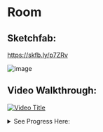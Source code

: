 # Room
## Sketchfab:
https://skfb.ly/p7ZRv

![image](https://github.com/user-attachments/assets/743076a6-92a9-4b00-8a57-424f34fbdceb)
## Video Walkthrough:

[![Video Title](https://img.youtube.com/vi/yNbkk8RdE3k/0.jpg)](https://www.youtube.com/watch?v=yNbkk8RdE3k)
<details>
  <summary>See Progress Here:</summary>
## Hour 1:

Did a sketch of what I want to make to come back and refrence

### Progress:

![alt text](image.png)
![alt text](image-1.png)
![alt text](image-2.png)
![alt text](image-3.png)
![alt text](image-4.png) added forgotten image

## Hour 2:

Started working on the blocking for the room.

### Progress:
![alt text](image-5.png)
![alt text](image-6.png)
![alt text](image-7.png)
![alt text](image-8.png)
![alt text](image-9.png)

## Hour 3:

Made 2 doores, window frame, ladder and finished blocking room

### Progress:

![alt text](image-10.png)
![alt text](image-11.png)
![alt text](image-12.png)
![alt text](image-13.png)
![alt text](image-14.png)
![alt text](image-15.png)

## Hour 4:

Made more shelves, a pot plant, alot of books, a set of drawers and a seat.

### Progress:

![alt text](image-16.png)
![alt text](image-17.png)
![alt text](image-18.png)
![alt text](image-19.png)
![alt text](image-20.png)
![alt text](image-21.png)
![alt text](image-22.png)

## Hour 5:

Made a shelf, globe, bed, pillows and started a lamp

### Progress:

![alt text](image-23.png)
![alt text](image-24.png)
![alt text](image-25.png)
![alt text](image-26.png)
![alt text](image-27.png)
![alt text](image-28.png)

## Hour 6:

Finished the lamp, made a table, a ladder, bricked a feature wall, made another lamp and picture frame and photo.

### Progress:

![alt text](image-29.png)
![alt text](image-30.png)
![alt text](image-31.png)
![alt text](image-32.png)
![alt text](image-33.png)
![alt text](image-34.png)
![alt text](image-35.png)

## Hour 7:

Made a lamp, couch and two shoes

### Progress:

![alt text](image-36.png)
![alt text](image-37.png)
![alt text](image-38.png)
![alt text](image-39.png)
![alt text](image-40.png)

## Hour 8:

Made pillows, open book, pen, paper and a plant

### Progress:
![alt text](image-41.png)
![alt text](image-42.png)
![alt text](image-43.png)
![alt text](image-44.png)
![alt text](image-45.png)

## Hour 9:

Made string lights, stack of books, vinyl records and their holder and started a guitar.

### Progress:

![alt text](image-46.png)
![alt text](image-47.png)
![alt text](image-48.png)
![alt text](image-49.png)
![alt text](image-51.png)
![alt text](image-52.png)
![alt text](image-53.png)

## Hour 10:

Finishd guitar, made a holder for it and then started a plant

### Progress:

![alt text](image-54.png)
![alt text](image-55.png)
![alt text](image-58.png)
![alt text](image-56.png)
![alt text](image-57.png)

## Hour 11:

Made lots of little elements including plant, sticky notes, paper, pin board. bock stack, monitor and lamp.

### Progress:

![alt text](image-59.png)
![alt text](image-60.png)
![alt text](image-61.png)
![alt text](image-62.png)
![alt text](image-63.png)

## Hour 12:

Finished the lamp and started ading lighting to the room, coloured the fairy lights. I also relized one of the plants is missing so I will try and get that back later.

### Progress:
![alt text](image-64.png)
![alt text](image-65.png)
![alt text](image-66.png)
![alt text](image-67.png)
![alt text](image-68.png)


## Hour 13:

Worked on an office chair, I picked one with an organic shape that I thought would fit the vibe. It is almost done but it still looks a bit off.

### Progress:

![alt text](image-69.png)
![alt text](image-70.png)
![alt text](image-71.png)
![alt text](image-72.png)
![alt text](image-73.png)
![alt text](image-74.png)
![alt text](image-75.png)

## Hour 14:

Made a keyboard, mouse and controller.

### Progress:

![alt text](image-76.png)
![alt text](image-77.png)
![alt text](image-78.png)
![alt text](image-79.png)
![alt text](image-80.png)
![alt text](image-81.png)
![alt text](image-82.png)
![alt text](image-83.png)

## Hour 15:

Made alot of little things, vases, candles, a mug and started making the rubik's cubes for the shelves.

### Progress:

![alt text](image-84.png)
![alt text](image-85.png)
![alt text](image-86.png)
![alt text](image-87.png)
![alt text](image-88.png)
![alt text](image-89.png)
![alt text](image-90.png)
![alt text](image-91.png)
![alt text](image-92.png)

## Hour 16:

Made lots of rubik's cubes for the shelves and made shoes to put in the bottom shelf.
LINK TO .blend FILE:
https://drive.google.com/file/d/1PHw9N8jgx8hE9j4ZOEclmSJnzTHccqoA/view?usp=drive_link 

### Progress:

![alt text](image-93.png)
![alt text](image-94.png)
![alt text](image-95.png)
![alt text](image-96.png)
![alt text](image-97.png)
![alt text](image-98.png)

## Hour 17:

Spent most of the hour decimating each individual objects so I can get the file size down. This was very time consuming and annoying but ended up being worth it. I went from around 110mb to 58mb. Then I just atarted adding more stuff to shelves.

## Progress:
![alt text](image-99.png)
![alt text](image-102.png)
![alt text](image-103.png)
![alt text](image-100.png)
![alt text](image-101.png)

## Hour 18:

Made a new light, crashed blender, started adding materials

## Progress:
![alt text](image-104.png)
![alt text](image-105.png)
![alt text](image-106.png)
![alt text](image-107.png)
![alt text](image-108.png)
![alt text](image-109.png)

## Hour 19:

Fixed some odd shadowing when rendering, fixed desk space, added materials to chair, monitor, pin board, pins, guitar.

## Progress:
![alt text](image-110.png)
![alt text](image-111.png)
![alt text](image-112.png)
![alt text](image-113.png)
![alt text](image-114.png)
![alt text](image-115.png)
![alt text](image-116.png)

## Hour 20:
Added lots of simple materials this session, did most of the desk area and alot of books

## Progress:

![alt text](image-117.png)
![alt text](image-118.png)
![alt text](image-119.png)
![alt text](image-120.png)
![alt text](image-121.png)
![alt text](image-122.png)

## Hour 21:
Added materials to corenr under the bed, did all the rubiks cubes.

## Progress:

![alt text](image-123.png)
![alt text](image-124.png)
![alt text](image-125.png)
![alt text](image-126.png)
![alt text](image-127.png)

## Hour 22: 

Kept adding materials, did bed couces, maps, books and shoes also added accent walls.

## Progress:
![alt text](image-128.png)
![alt text](image-129.png)
![alt text](image-130.png)
![alt text](image-131.png)
![alt text](image-132.png)
![alt text](image-133.png)
![alt text](image-134.png)

## Hour 23:

Finished off adding materials to all the current objects in the room I think. 

## Progress:

![alt text](image-135.png)
![alt text](image-136.png)
![alt text](<image (2).png>)
![alt text](image-137.png)
![alt text](image-138.png)
![alt text](image-139.png)
![alt text](image-140.png)
![alt text](image-141.png)

</details>
